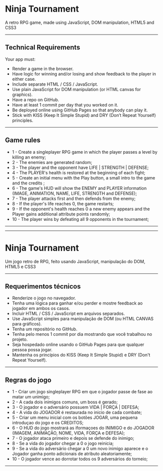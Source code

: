 # Ninja Tournament
A retro RPG game, made using JavaScript, DOM manipulation, HTML5 and CSS3

---

## Technical Requirements 
Your app must:

* Render a game in the browser.
* Have logic for winning and/or losing and show feedback to the player in either case.
* Include separate HTML / CSS / JavaScript.
* Use plain JavaScript for DOM manipulation (or HTML canvas for graphics).
* Have a repo on GitHub.
* Have at least 1 commit per day that you worked on it.
* Be deployed online using GitHub Pages so that anybody can play it.
* Stick with KISS (Keep It Simple Stupid) and DRY (Don’t Repeat Yourself) principles.

---

## Game rules
* 1  - Create a singleplayer RPG game in which the player passes a level by killing an enemy;
* 2  - The enemies are generated random;
* 3  - The player and the opponent have LIFE | STRENGTH | DEFENSE;
* 4  - The PLAYER's health is restored at the beginning of each fight;
* 5  - Create an initial menu with the Play button, a small intro to the game and the credits ;
* 6  - The game's HUD will show the ENEMY and PLAYER information (IMAGE, ANIMATION, NAME, LIFE, STRENGTH and DEFENSE);
* 7  - The player attacks first and then defends from the enemy;
* 8  - If the player's life reaches 0, the game restarts;
* 9  - If the opponent's health reaches 0 a new enemy appears and the Player gains additional attribute points randomly;
* 10 - The player wins by defeating all 9 opponents in the tournament;

---
---

# Ninja Tournament
Um jogo retro de RPG, feito usando JavaScript, manipulação do DOM, HTML5 e CSS3

---

## Requerimentos técnicos

* Renderize o jogo no navegador.
* Tenha uma lógica para ganhar e/ou perder e mostre feedback ao jogador em ambos os casos.
* Incluir HTML / CSS / JavaScript em arquivos separados.
* Use JavaScript simples para manipulação de DOM (ou HTML CANVAS para gráficos).
* Tenha um repositório no GitHub.
* Tenha pelo menos 1 commit por dia mostrando que você trabalhou no projeto.
* Seja hospedado online usando o GitHub Pages para que qualquer pessoa possa jogar.
* Mantenha os princípios do KISS (Keep It Simple Stupid) e DRY (Don't Repeat Yourself).

---

## Regras do jogo

* 1  - Criar um jogo singleplayer RPG em que o jogador passe de fase ao matar um unimigo;
* 2  - A cada dois inimigos comuns, um boss é gerado;
* 3  - O jogador e o adversário possuem VIDA | FORÇA | DEFESA; 
* 4  - A vida do JOGADOR é restaurada no inicio de cada combate;
* 5  - Criar um menu inicial com os botões JOGAR, uma pequena introduçao do jogo e os CREDITOS; 
* 6  - O HUD do jogo mostrará as iformaçoes do INIMIGO e do JOGADOR (IMAGEM, ANIMAÇÃO, NOME, VIDA, FORÇA e DEFESA);
* 7  - O jogador ataca primeiro e depois se defende do inimigo;
* 8  - Se a vida do jogador chegar a 0 o jogo reinicia;
* 9  - Se a vida do adversário chegar a 0 um novo inimigo aparece e o Jogador ganha ponto adicionais de atributo aleatoriamente;
* 10 - O jogador vence ao dorrotar todos os 9 adversários do torneio;

---

